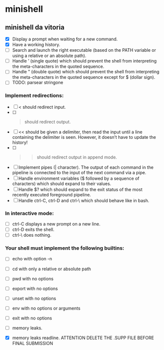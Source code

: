 # minishell
## minishell da vitoria

- [x] Display a prompt when waiting for a new command.
- [x] Have a working history.
- [ ] Search and launch the right executable (based on the PATH variable or using a relative or an absolute path).
- [ ] Handle ’ (single quote) which should prevent the shell from interpreting the meta-characters in the quoted sequence.
- [ ] Handle " (double quote) which should prevent the shell from interpreting the meta-characters in the quoted sequence except for $ (dollar sign).
- [ ] TODO: parsear stringone

### Implement redirections:
- [ ] < should redirect input.
- [ ] > should redirect output.
- [ ] << should be given a delimiter, then read the input until a line containing the delimiter is seen. However, it doesn’t have to update the history!
- [ ] >> should redirect output in append mode.
- [ ] Implement pipes (| character). The output of each command in the pipeline is connected to the input of the next command via a pipe.
- [ ] Handle environment variables ($ followed by a sequence of characters) which should expand to their values.
- [ ] Handle $? which should expand to the exit status of the most recently executed foreground pipeline.
- [ ] Handle ctrl-C, ctrl-D and ctrl-\ which should behave like in bash.

### In interactive mode:
- [ ] ctrl-C displays a new prompt on a new line.
- [ ] ctrl-D exits the shell.
- [ ] ctrl-\ does nothing.

### Your shell must implement the following builtins:
- [ ] echo with option -n
- [ ] cd with only a relative or absolute path
- [ ] pwd with no options
- [ ] export with no options
- [ ] unset with no options
- [ ] env with no options or arguments
- [ ] exit with no options

- [ ] memory leaks.
- [x] memory leaks readline. ATTENTION DELETE THE .SUPP FILE BEFORE FINAL SUBMISSION